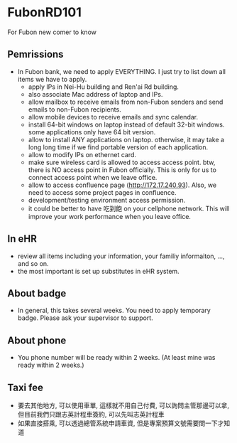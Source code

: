# FubonRD101
For Fubon new comer to know

## Pemrissions
- In Fubon bank, we need to apply EVERYTHING. I just try to list down all items we have to apply.
    * apply IPs in Nei-Hu building and Ren'ai Rd building. 
    * also associate Mac address of laptop and IPs.
    * allow mailbox to receive emails from non-Fubon senders and send emails to non-Fubon recipients.
    * allow mobile devices to receive emails and sync calendar.
    * install 64-bit windows on laptop instead of default 32-bit windows. some applications only have 64 bit version.
    * allow to install ANY applications on laptop. otherwise, it may take a long long time if we find portable version of each application.
    * allow to modify IPs on ethernet card.
    * make sure wireless card is allowed to access access point. btw, there is NO access point in Fubon officially. This is only for us to connect access point when we leave office.
    * allow to access confluence page (http://172.17.240.93). Also, we need to access some project pages in confluence.
    * development/testing environment access permission.
    * it could be better to have 吃到飽 on your cellphone network. This will improve your work performance when you leave office.

## In eHR
- review all items including your information, your familiy informaiton, ..., and so on. 
- the most important is set up substitutes in eHR system. 

## About badge
- In general, this takes several weeks. You need to apply temporary badge. Please ask your supervisor to support.

## About phone
- You phone number will be ready within 2 weeks. (At least mine was ready within 2 weeks.)

## Taxi fee
- 要去其他地方, 可以使用車單, 這樣就不用自己付費, 可以詢問主管那邊可以拿, 但目前我們只跟志英計程車簽約, 可以先叫志英計程車
- 如果直接搭乘, 可以透過總管系統申請車資, 但是專案預算文號需要問一下才知道
